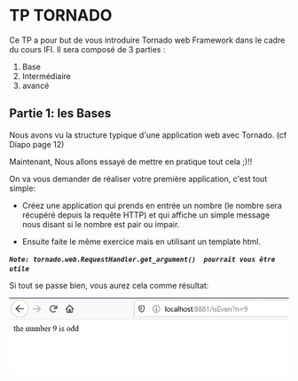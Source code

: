 # TP TORNADO

Ce TP a pour but de vous introduire Tornado web Framework dans le cadre du cours IFI.
Il sera composé de 3 parties :

1. Base
2. Intermédiaire
3. avancé

## Partie 1: les  Bases

Nous avons vu la structure typique d'une application web avec Tornado. (cf Diapo page 12) 

Maintenant, Nous allons essayé de mettre en pratique tout cela ;)!!

  On va vous demander de réaliser votre première application, c'est tout simple:
  
  * Créez une application qui prends en entrée un nombre (le nombre sera récupéré depuis la requête HTTP) et qui affiche un simple message nous disant si le nombre est pair ou impair.


  * Ensuite faite le même exercice mais en utilisant un template html.
  
***`Note: tornado.web.RequestHandler.get_argument()  pourrait vous être utile`***

Si tout se passe bien, vous aurez cela comme résultat:

![result](Capture.PNG)

